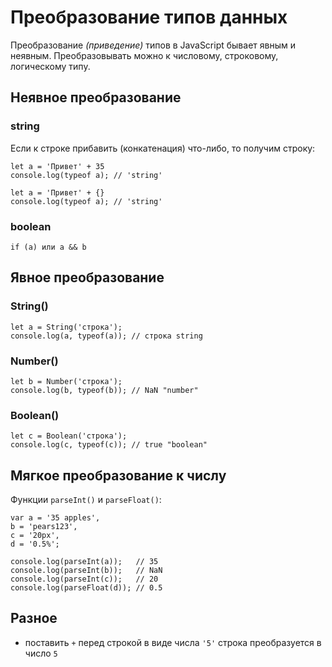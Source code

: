 # Преобразование типов данных
Преобразование *(приведение)* типов в JavaScript бывает явным и неявным. Преобразовывать можно к числовому, строковому, логическому типу.

## Неявное преобразование
### string
Если к строке прибавить (конкатенация) что-либо, то получим строку:

    let a = 'Привет' + 35
    console.log(typeof a); // 'string'

    let a = 'Привет' + {}
    console.log(typeof a); // 'string'

### boolean
    if (a) или a && b

## Явное преобразование
### String()
    let a = String('строка');
    console.log(a, typeof(a)); // строка string

### Number()
    let b = Number('строка');
    console.log(b, typeof(b)); // NaN "number"

### Boolean()
    let c = Boolean('строка');
    console.log(c, typeof(c)); // true "boolean"

## Мягкое преобразование к числу
Функции `parseInt()` и `parseFloat()`:

    var a = '35 apples',
    b = 'pears123',
    c = '20px',
    d = '0.5%';

    console.log(parseInt(a));   // 35
    console.log(parseInt(b));   // NaN
    console.log(parseInt(c));   // 20
    console.log(parseFloat(d)); // 0.5

## Разное
- поставить `+` перед строкой в виде числа `'5'` строка преобразуется в число `5`
